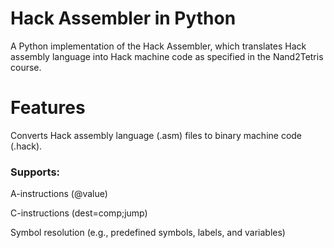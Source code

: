 # Hack Assembler in Python

A Python implementation of the Hack Assembler, which translates Hack assembly language into Hack machine code as specified in the Nand2Tetris course.

# Features
Converts Hack assembly language (.asm) files to binary machine code (.hack).

### Supports:

A-instructions (@value)

C-instructions (dest=comp;jump)

Symbol resolution (e.g., predefined symbols, labels, and variables)
